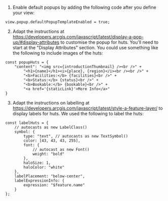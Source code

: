 1. Enable default popups by adding the following code after you define your view: 
``` 
view.popup.defaultPopupTemplateEnabled = true; 
```
2. Adapt the instructions at https://developers.arcgis.com/javascript/latest/display-a-pop-up/#display-attributes to customise the popup for huts. You'll need to start at the "Display Attributes" section. You could use something like the following to include images of the huts:

```
const popupHuts = {
    "content": "<img src={introductionThumbnail} /><br />" +
        "<h1>{name}</h1><i>{place}, {region}</i><br /><br />" +
        "<b>Facilities:</b> {facilities}<br />" +
        "<b>Status:</b> {status}<br />" +
        "<b>Bookable:</b> {bookable}<br />" +
        "<a href='{staticLink}'>More Info</a>"
}
```

3. Adapt the instructions on labelling at https://developers.arcgis.com/javascript/latest/style-a-feature-layer/ to display labels for huts. We used the following to label the huts:
```
const labelHuts = {
    // autocasts as new LabelClass()
    symbol: {
        type: "text", // autocasts as new TextSymbol()
        color: [43, 43, 43, 255],
        font: {
            // autocast as new Font()
            weight: "bold"
        },
        haloSize: 1,
        haloColor: "white"
    },
    labelPlacement: "below-center",
    labelExpressionInfo: {
        expression: "$feature.name"
    }
};

```